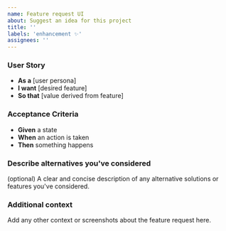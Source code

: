 ```yaml
---
name: Feature request UI
about: Suggest an idea for this project
title: ''
labels: 'enhancement ✨'
assignees: ''
---
```


### User Story

- **As a** [user persona]
- **I want** [desired feature]
- **So that** [value derived from feature]

### Acceptance Criteria

- **Given** a state
- **When** an action is taken
- **Then** something happens

### Describe alternatives you've considered
(optional) A clear and concise description of any alternative solutions or features you've considered.

### Additional context
Add any other context or screenshots about the feature request here.
